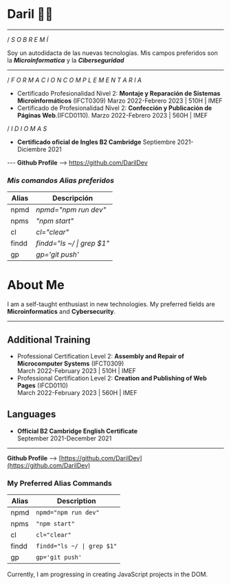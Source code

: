 

# Daril 👨‍💻
----

/ *S O B R E M Í*

Soy un autodidacta de las
nuevas tecnologías.
Mis campos preferidos son la
***Microinformatica*** y la ***Ciberseguridad***

---

/ *F O R M A C I O N C O M P L E M E N T A R I A*

- Certificado Profesionalidad Nivel 2: **Montaje y Reparación de Sistemas Microinformáticos** (IFCT0309)
Marzo 2022-Febrero 2023  | 510H | IMEF
- Certificado de Profesionalidad Nivel 2: **Confección y Publicación de Páginas Web**.(IFCD0110).
Marzo 2022-Febrero 2023  | 560H | IMEF

/  *I D I O M A S*
- **Certificado oficial de Ingles B2 Cambridge**
Septiembre 2021- Diciembre 2021



--- **Github Profile** --> https://github.com/DarilDev 


 ### *Mis comandos Alias preferidos*
 
| Alias | Descripción | 
| ------ | ------ |  
| npmd  | *npmd="npm run dev"*       |
| npms  | *"npm start"*              |
| cl    | *cl="clear"*               |
| findd | *findd="ls ~/ \| grep $1"* |
| gp    | *gp='git push'*            |



# About Me

I am a self-taught enthusiast in new technologies. My preferred fields are **Microinformatics** and **Cybersecurity**.

---

## Additional Training

- Professional Certification Level 2: **Assembly and Repair of Microcomputer Systems** (IFCT0309)  
   March 2022-February 2023 | 510H | IMEF
- Professional Certification Level 2: **Creation and Publishing of Web Pages** (IFCD0110)  
   March 2022-February 2023 | 560H | IMEF

## Languages
- **Official B2 Cambridge English Certificate**  
   September 2021-December 2021

--- 
**Github Profile** --> [https://github.com/DarilDev](https://github.com/DarilDev)

### My Preferred Alias Commands

| Alias  | Description                 |
| ------ | --------------------------- |
| npmd   | `npmd="npm run dev"`        |
| npms   | `"npm start"`               |
| cl     | `cl="clear"`                |
| findd  | `findd="ls ~/ \| grep $1"`  |"
| gp     | `gp='git push'`             |

Currently, I am progressing in creating JavaScript projects in the DOM.